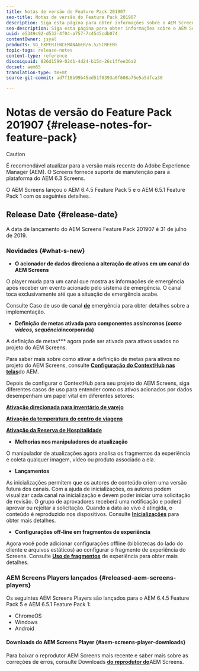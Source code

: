 ```yaml
---
title: Notas de versão do Feature Pack 201907
seo-title: Notas de versão do Feature Pack 201907
description: Siga esta página para obter informações sobre o AEM Screens Feature Pack 201907 lançado em 31 de julho de 2019.
seo-description: Siga esta página para obter informações sobre o AEM Screens Feature Pack 201907 lançado em 31 de julho de 2019.
uuid: e5349c92-d532-4f04-a757-7c4545cdb074
contentOwner: jsyal
products: SG_EXPERIENCEMANAGER/6.5/SCREENS
topic-tags: release-notes
content-type: reference
discoiquuid: 826d1599-02d1-4d24-b15d-26c1ffee36a2
docset: aem65
translation-type: tm+mt
source-git-commit: ad7f18b99b45ed51f0393a0f608a75e5a5dfca30

---
```



# Notas de versão do Feature Pack 201907 {#release-notes-for-feature-pack}

>[!CAUTION]
>
>É recomendável atualizar para a versão mais recente do Adobe Experience Manager (AEM). O Screens fornece suporte de manutenção para a plataforma do AEM 6.3 Screens.

O AEM Screens lançou o AEM 6.4.5 Feature Pack 5 e o AEM 6.5.1 Feature Pack 1 com os seguintes detalhes.

## Release Date {#release-date}

A data de lançamento do AEM Screens Feature Pack 201907 é 31 de julho de 2019.

### Novidades {#what-s-new}

* **O acionador de dados direciona a alteração de ativos em um canal do AEM Screens**

O player muda para um canal que mostra as informações de emergência após receber um evento acionado pelo sistema de emergência. O canal toca exclusivamente até que a situação de emergência acabe.

Consulte Caso de uso de canal [**de**](emergency-channel.md) emergência para obter detalhes sobre a implementação.

* **Definição de metas ativada para componentes assíncronos (*como vídeos, sequência*incorporada)**

A definição de metas*** agora pode ser ativada para ativos usados no projeto do AEM Screens.

Para saber mais sobre como ativar a definição de metas para ativos no projeto do AEM Screens, consulte [**Configuração do ContextHub nas telas**](configuring-context-hub.md)do AEM.

Depois de configurar o ContextHub para seu projeto do AEM Screens, siga diferentes casos de uso para entender como os ativos acionados por dados desempenham um papel vital em diferentes setores:

**[Ativação direcionada para inventário de varejo](retail-inventory-activation.md)**

**[Ativação da temperatura do centro de viagens](local-temperature-activation.md)**

**[Ativação da Reserva de Hospitalidade](hospitality-reservation-activation.md)**

* **Melhorias nos manipuladores de atualização**

O manipulador de atualizações agora analisa os fragmentos da experiência e coleta qualquer imagem, vídeo ou produto associado a ela.

* **Lançamentos**

As inicializações permitem que os autores de conteúdo criem uma versão futura dos canais. Com a ajuda de inicializações, os autores podem visualizar cada canal na inicialização e devem poder iniciar uma solicitação de revisão. O grupo de aprovadores receberá uma notificação e poderá aprovar ou rejeitar a solicitação. Quando a data ao vivo é atingida, o conteúdo é reproduzido nos dispositivos.
Consulte [**Inicializações**](launches.md) para obter mais detalhes.

* **Configurações off-line em fragmentos de experiência**

Agora você pode adicionar configurações offline (bibliotecas do lado do cliente e arquivos estáticos) ao configurar o fragmento de experiência do Screens. Consulte [**Uso de fragmentos**](experience-fragments-in-screens.md) de experiência para obter mais detalhes.

### AEM Screens Players lançados {#released-aem-screens-players}

Os seguintes AEM Screens Players são lançados para o AEM 6.4.5 Feature Pack 5 e AEM 6.5.1 Feature Pack 1:

* ChromeOS
* Windows
* Android

#### Downloads do AEM Screens Player {#aem-screens-player-downloads}

Para baixar o reprodutor AEM Screens mais recente e saber mais sobre as correções de erros, consulte Downloads [**do reprodutor do**](https://download.macromedia.com/screens/)AEM Screens.
